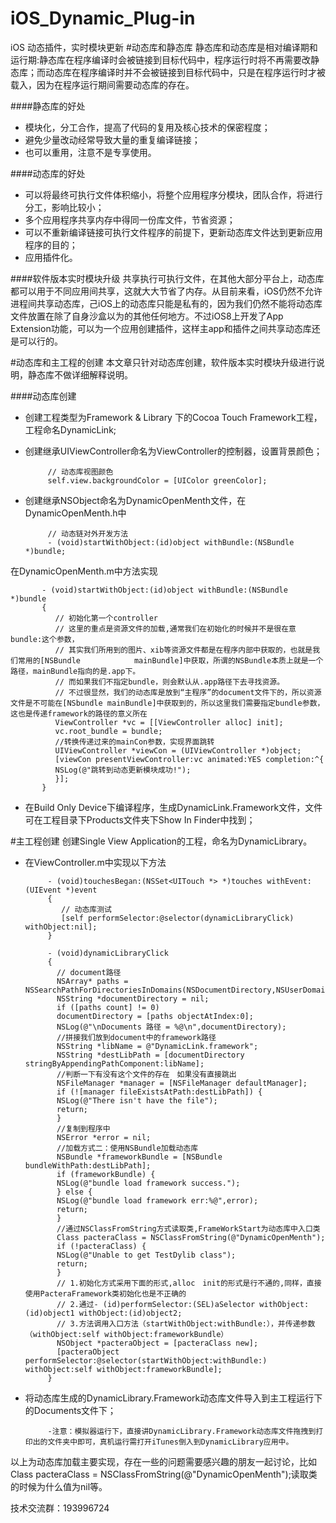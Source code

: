# iOS_Dynamic_Plug-in
iOS 动态插件，实时模块更新
#动态库和静态库
静态库和动态库是相对编译期和运行期:静态库在程序编译时会被链接到目标代码中，程序运行时将不再需要改静态库；而动态库在程序编译时并不会被链接到目标代码中，只是在程序运行时才被载入，因为在程序运行期间需要动态库的存在。

####静态库的好处
- 模块化，分工合作，提高了代码的复用及核心技术的保密程度；
- 避免少量改动经常导致大量的重复编译链接；
- 也可以重用，注意不是专享使用。

####动态库的好处
- 可以将最终可执行文件体积缩小，将整个应用程序分模块，团队合作，将进行分工，影响比较小；
- 多个应用程序共享内存中得同一份库文件，节省资源；
- 可以不重新编译链接可执行文件程序的前提下，更新动态库文件达到更新应用程序的目的；
- 应用插件化。

####软件版本实时模块升级
共享执行可执行文件，在其他大部分平台上，动态库都可以用于不同应用间共享，这就大大节省了内存。从目前来看，iOS仍然不允许进程间共享动态库，己iOS上的动态库只能是私有的，因为我们仍然不能将动态库文件放置在除了自身沙盒以为的其他任何地方。不过iOS8上开发了App Extension功能，可以为一个应用创建插件，这样主app和插件之间共享动态库还是可以行的。

#动态库和主工程的创建
本文章只针对动态库创建，软件版本实时模块升级进行说明，静态库不做详细解释说明。

####动态库创建
- 创建工程类型为Framework & Library 下的Cocoa Touch Framework工程，工程命名DynamicLink;
- 创建继承UIViewController命名为ViewController的控制器，设置背景颜色；

           // 动态库视图颜色
           self.view.backgroundColor = [UIColor greenColor];
  
- 创建继承NSObject命名为DynamicOpenMenth文件，在DynamicOpenMenth.h中

           // 动态链对外开发方法
           - (void)startWithObject:(id)object withBundle:(NSBundle *)bundle;
在DynamicOpenMenth.m中方法实现

           - (void)startWithObject:(id)object withBundle:(NSBundle *)bundle
           {
              // 初始化第一个controller
              // 这里的重点是资源文件的加载,通常我们在初始化的时候并不是很在意bundle:这个参数，
              // 其实我们所用到的图片、xib等资源文件都是在程序内部中获取的，也就是我们常用的[NSBundle            mainBundle]中获取，所谓的NSBundle本质上就是一个路径，mainBundle指向的是.app下。
              // 而如果我们不指定bundle，则会默认从.app路径下去寻找资源。
              // 不过很显然，我们的动态库是放到“主程序”的document文件下的，所以资源文件是不可能在[NSbundle mainBundle]中获取到的，所以这里我们需要指定bundle参数，这也是传递framework的路径的意义所在
              ViewController *vc = [[ViewController alloc] init];
              vc.root_bundle = bundle;
              //转换传递过来的mainCon参数，实现界面跳转
              UIViewController *viewCon = (UIViewController *)object;
              [viewCon presentViewController:vc animated:YES completion:^{
              NSLog(@"跳转到动态更新模块成功!");
              }];
           }
- 在Build Only Device下编译程序，生成DynamicLink.Framework文件，文件可在工程目录下Products文件夹下Show In Finder中找到；

#主工程创建
创建Single View Application的工程，命名为DynamicLibrary。

- 在ViewController.m中实现以下方法

           - (void)touchesBegan:(NSSet<UITouch *> *)touches withEvent:(UIEvent *)event
           {
              // 动态库测试
              [self performSelector:@selector(dynamicLibraryClick) withObject:nil];
           }

           - (void)dynamicLibraryClick
           {
             // document路径
             NSArray* paths = NSSearchPathForDirectoriesInDomains(NSDocumentDirectory,NSUserDomainMask,YES);
             NSString *documentDirectory = nil;
             if ([paths count] != 0)
             documentDirectory = [paths objectAtIndex:0];
             NSLog(@"\nDocuments 路径 = %@\n",documentDirectory);
             //拼接我们放到document中的framework路径
             NSString *libName = @"DynamicLink.framework";
             NSString *destLibPath = [documentDirectory stringByAppendingPathComponent:libName];
             //判断一下有没有这个文件的存在　如果没有直接跳出
             NSFileManager *manager = [NSFileManager defaultManager];
             if (![manager fileExistsAtPath:destLibPath]) {
             NSLog(@"There isn't have the file");
             return;
             }
             //复制到程序中
             NSError *error = nil;
             //加载方式二：使用NSBundle加载动态库
             NSBundle *frameworkBundle = [NSBundle bundleWithPath:destLibPath];
             if (frameworkBundle) {
             NSLog(@"bundle load framework success.");
             } else {
             NSLog(@"bundle load framework err:%@",error);
             return;
             }
             //通过NSClassFromString方式读取类,FrameWorkStart为动态库中入口类
             Class pacteraClass = NSClassFromString(@"DynamicOpenMenth");
             if (!pacteraClass) {
             NSLog(@"Unable to get TestDylib class");
             return;
             }
             // 1.初始化方式采用下面的形式,alloc　init的形式是行不通的,同样，直接使用PacteraFramework类初始化也是不正确的
             // 2.通过- (id)performSelector:(SEL)aSelector withObject:(id)object1 withObject:(id)object2;
             // 3.方法调用入口方法（startWithObject:withBundle:），并传递参数（withObject:self withObject:frameworkBundle）
             NSObject *pacteraObject = [pacteraClass new];
             [pacteraObject performSelector:@selector(startWithObject:withBundle:) withObject:self withObject:frameworkBundle];
           }
- 将动态库生成的DynamicLibrary.Framework动态库文件导入到主工程运行下的Documents文件下；

           -注意：模拟器运行下，直接讲DynamicLibrary.Framework动态库文件拖拽到打印出的文件夹中即可，真机运行需打开iTunes倒入到DynamicLibrary应用中。
以上为动态库加载主要实现，存在一些的问题需要感兴趣的朋友一起讨论，比如 Class pacteraClass = NSClassFromString(@"DynamicOpenMenth");读取类的时候为什么值为nil等。

技术交流群：193996724
